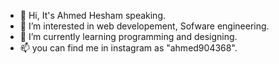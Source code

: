 - 👋 Hi, It's Ahmed Hesham speaking.
- 👀 I’m interested in web developement, Sofware engineering.
- 🌱 I’m currently learning programming  and designing.
- 📫 you can find me in instagram as "ahmed904368".

